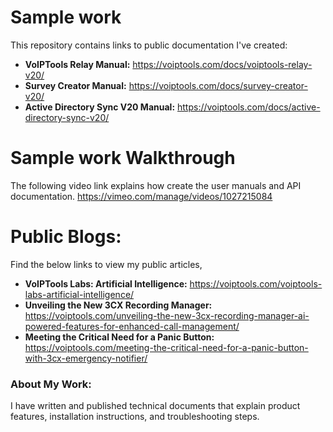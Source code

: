 
# Sample work
This repository contains links to public documentation I've created:

- **VoIPTools Relay Manual:** https://voiptools.com/docs/voiptools-relay-v20/
- **Survey Creator Manual:** https://voiptools.com/docs/survey-creator-v20/
- **Active Directory Sync V20 Manual:** https://voiptools.com/docs/active-directory-sync-v20/

 # Sample work Walkthrough
 The following video link explains how create the user manuals and API documentation.
 https://vimeo.com/manage/videos/1027215084

 # Public Blogs:

 Find the below links to view my public articles,

  - **VoIPTools Labs: Artificial Intelligence:** https://voiptools.com/voiptools-labs-artificial-intelligence/
  - **Unveiling the New 3CX Recording Manager:** https://voiptools.com/unveiling-the-new-3cx-recording-manager-ai-powered-features-for-enhanced-call-management/
  - **Meeting the Critical Need for a Panic Button:** https://voiptools.com/meeting-the-critical-need-for-a-panic-button-with-3cx-emergency-notifier/

### About My Work:
I have written and published technical documents that explain product features, installation instructions, and troubleshooting steps.
